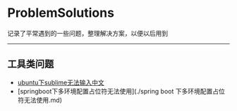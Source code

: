 # ProblemSolutions
记录了平常遇到的一些问题，整理解决方案，以便以后用到
___

## 工具类问题
+ [ubuntu下sublime无法输入中文](./ubuntu下sublime无法输入中文.md)
+ [springboot下多环境配置占位符无法使用](./spring boot 下多环境配置占位符无法使用.md)
